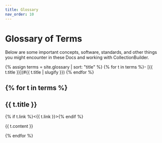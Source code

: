 ```yaml
---
title: Glossary
nav_order: 10
---
```


# Glossary of Terms

Below are some important concepts, software, standards, and other things you might encounter in these Docs and working with CollectionBuilder. 

{% assign terms = site.glossary | sort: "title" %}
{% for t in terms %}- [{{ t.title }}](#{{ t.title | slugify }})
{% endfor %}

{% for t in terms %}
--------

## {{ t.title }}

{% if t.link %}<{{ t.link }}>{% endif %}

{{ t.content }}

{% endfor %}
